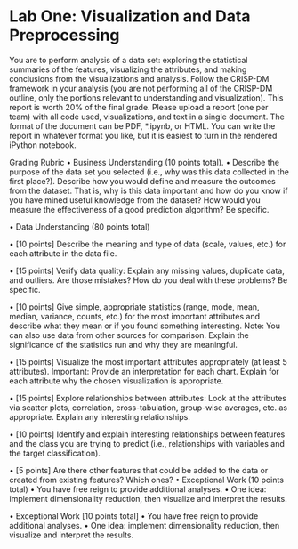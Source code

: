 # Lab One: Visualization and Data Preprocessing

You are to perform analysis of a data set: exploring the statistical summaries of the features, visualizing the attributes, and making conclusions from the visualizations and analysis. Follow the CRISP-DM framework in your analysis (you are not performing all of the CRISP-DM outline, only the portions relevant to understanding and visualization). This report is worth 20% of the final grade. Please upload a report (one per team) with all code used, visualizations, and text in a single document. The format of the document can be PDF, *.ipynb, or HTML. You can write the report in whatever format you like, but it is easiest to turn in the rendered iPython notebook.

Grading Rubric • Business Understanding (10 points total). • Describe the purpose of the data set you selected (i.e., why was this data collected in the first place?). Describe how you would define and measure the outcomes from the dataset. That is, why is this data important and how do you know if you have mined useful knowledge from the dataset? How would you measure the effectiveness of a good prediction algorithm? Be specific. 

• Data Understanding (80 points total) 

• [10 points] Describe the meaning and type of data (scale, values, etc.) for each attribute in the data file. 

• [15 points] Verify data quality: Explain any missing values, duplicate data, and outliers. Are those mistakes? How do you deal with these problems? Be specific. 

• [10 points] Give simple, appropriate statistics (range, mode, mean, median, variance, counts, etc.) for the most important attributes and describe what they mean or if you found something interesting. Note: You can also use data from other sources for comparison. Explain the significance of the statistics run and why they are meaningful. 

• [15 points] Visualize the most important attributes appropriately (at least 5 attributes). Important: Provide an interpretation for each chart. Explain for each attribute why the chosen visualization is appropriate. 

• [15 points] Explore relationships between attributes: Look at the attributes via scatter plots, correlation, cross-tabulation, group-wise averages, etc. as appropriate. Explain any interesting relationships. 

• [10 points] Identify and explain interesting relationships between features and the class you are trying to predict (i.e., relationships with variables and the target classification). 

• [5 points] Are there other features that could be added to the data or created from existing features? Which ones? • Exceptional Work (10 points total) • You have free reign to provide additional analyses. • One idea: implement dimensionality reduction, then visualize and interpret the results.

• Exceptional Work [10 points total] • You have free reign to provide additional analyses. • One idea: implement dimensionality reduction, then visualize and interpret the results.